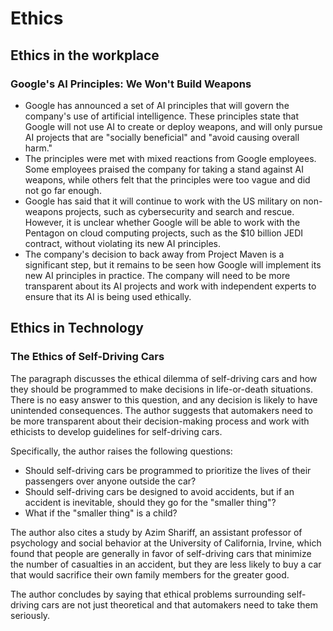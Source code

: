 
# Ethics 

## Ethics in the workplace
### Google's AI Principles: We Won't Build Weapons 

- Google has announced a set of AI principles that will govern the company's use of artificial intelligence.
  These principles state that Google will not use AI to create or deploy weapons, and will only pursue AI projects 
  that are "socially beneficial" and "avoid causing overall harm."
- The principles were met with mixed reactions from Google employees. Some employees praised the company for taking a 
  stand against AI weapons, while others felt that the principles were too vague and did not go far enough.
- Google has said that it will continue to work with the US military on non-weapons projects, such as cybersecurity and 
  search and rescue. However, it is unclear whether Google will be able to work with the Pentagon on cloud computing 
  projects, such as the $10 billion JEDI contract, without violating its new AI principles.
- The company's decision to back away from Project Maven is a significant step, but it remains to be seen how Google 
  will implement its new AI principles in practice. The company will need to be more transparent about its AI projects 
  and work with independent experts to ensure that its AI is being used ethically.

## Ethics in Technology
### The Ethics of Self-Driving Cars

The paragraph discusses the ethical dilemma of self-driving cars and how they should be programmed to make decisions in life-or-death situations. There is no easy answer to this question, and any decision is likely to have unintended consequences. The author suggests that automakers need to be more transparent about their decision-making process and work with ethicists to develop guidelines for self-driving cars.

Specifically, the author raises the following questions:

 - Should self-driving cars be programmed to prioritize the lives of their passengers over anyone outside the car?
 - Should self-driving cars be designed to avoid accidents, but if an accident is inevitable, should they go for the 
   "smaller thing"?
 - What if the "smaller thing" is a child?

The author also cites a study by Azim Shariff, an assistant professor of psychology and social behavior at the 
University of California, Irvine, which found that people are generally in favor of self-driving cars that minimize the 
number of casualties in an accident, but they are less likely to buy a car that would sacrifice their own family 
members for the greater good.

The author concludes by saying that ethical problems surrounding self-driving cars are not just theoretical and that 
automakers need to take them seriously.
